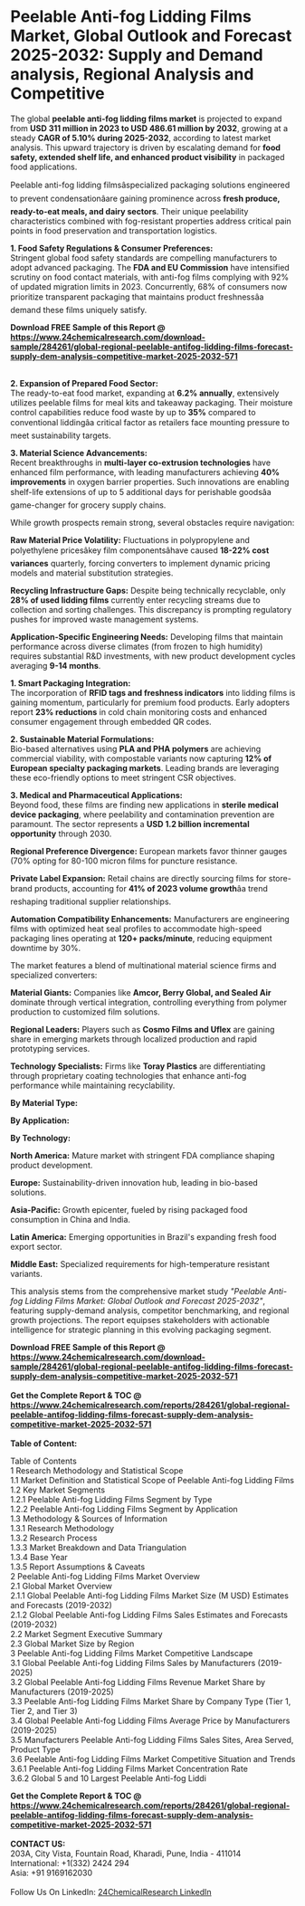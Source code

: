 <h1>Peelable Anti-fog Lidding Films Market, Global Outlook and Forecast 2025-2032: Supply and Demand analysis, Regional Analysis and Competitive</h1><p>The global <strong>peelable anti-fog lidding films market</strong> is projected to expand from <strong>USD 311 million in 2023 to USD 486.61 million by 2032</strong>, growing at a steady <strong>CAGR of 5.10% during 2025-2032</strong>, according to latest market analysis. This upward trajectory is driven by escalating demand for <strong>food safety, extended shelf life, and enhanced product visibility</strong> in packaged food applications.</p><p>Peelable anti-fog lidding filmsâspecialized packaging solutions engineered to prevent condensationâare gaining prominence across <strong>fresh produce, ready-to-eat meals, and dairy sectors</strong>. Their unique peelability characteristics combined with fog-resistant properties address critical pain points in food preservation and transportation logistics.</p><p><strong>1. Food Safety Regulations &amp; Consumer Preferences:</strong><br>
Stringent global food safety standards are compelling manufacturers to adopt advanced packaging. The <strong>FDA and EU Commission</strong> have intensified scrutiny on food contact materials, with anti-fog films complying with 92% of updated migration limits in 2023. Concurrently, 68% of consumers now prioritize transparent packaging that maintains product freshnessâa demand these films uniquely satisfy.</p><div><b>Download FREE Sample of this Report @ 
            <a href="https://www.24chemicalresearch.com/download-sample/284261/global-regional-peelable-antifog-lidding-films-forecast-supply-dem-analysis-competitive-market-2025-2032-571">
            https://www.24chemicalresearch.com/download-sample/284261/global-regional-peelable-antifog-lidding-films-forecast-supply-dem-analysis-competitive-market-2025-2032-571</a></b></div><br><p><strong>2. Expansion of Prepared Food Sector:</strong><br>
The ready-to-eat food market, expanding at <strong>6.2% annually</strong>, extensively utilizes peelable films for meal kits and takeaway packaging. Their moisture control capabilities reduce food waste by up to <strong>35%</strong> compared to conventional liddingâa critical factor as retailers face mounting pressure to meet sustainability targets.</p><p><strong>3. Material Science Advancements:</strong><br>
Recent breakthroughs in <strong>multi-layer co-extrusion technologies</strong> have enhanced film performance, with leading manufacturers achieving <strong>40% improvements</strong> in oxygen barrier properties. Such innovations are enabling shelf-life extensions of up to 5 additional days for perishable goodsâa game-changer for grocery supply chains.</p><p>While growth prospects remain strong, several obstacles require navigation:</p><p><strong>Raw Material Price Volatility:</strong> Fluctuations in polypropylene and polyethylene pricesâkey film componentsâhave caused <strong>18-22% cost variances</strong> quarterly, forcing converters to implement dynamic pricing models and material substitution strategies.</p><p><strong>Recycling Infrastructure Gaps:</strong> Despite being technically recyclable, only <strong>28% of used lidding films</strong> currently enter recycling streams due to collection and sorting challenges. This discrepancy is prompting regulatory pushes for improved waste management systems.</p><p><strong>Application-Specific Engineering Needs:</strong> Developing films that maintain performance across diverse climates (from frozen to high humidity) requires substantial R&amp;D investments, with new product development cycles averaging <strong>9-14 months</strong>.</p><p><strong>1. Smart Packaging Integration:</strong><br>
The incorporation of <strong>RFID tags and freshness indicators</strong> into lidding films is gaining momentum, particularly for premium food products. Early adopters report <strong>23% reductions</strong> in cold chain monitoring costs and enhanced consumer engagement through embedded QR codes.</p><p><strong>2. Sustainable Material Formulations:</strong><br>
Bio-based alternatives using <strong>PLA and PHA polymers</strong> are achieving commercial viability, with compostable variants now capturing <strong>12% of European specialty packaging markets</strong>. Leading brands are leveraging these eco-friendly options to meet stringent CSR objectives.</p><p><strong>3. Medical and Pharmaceutical Applications:</strong><br>
Beyond food, these films are finding new applications in <strong>sterile medical device packaging</strong>, where peelability and contamination prevention are paramount. The sector represents a <strong>USD 1.2 billion incremental opportunity</strong> through 2030.</p><p><strong>Regional Preference Divergence:</strong> European markets favor thinner gauges (70% opting for 80-100 micron films for puncture resistance.</p><p><strong>Private Label Expansion:</strong> Retail chains are directly sourcing films for store-brand products, accounting for <strong>41% of 2023 volume growth</strong>âa trend reshaping traditional supplier relationships.</p><p><strong>Automation Compatibility Enhancements:</strong> Manufacturers are engineering films with optimized heat seal profiles to accommodate high-speed packaging lines operating at <strong>120+ packs/minute</strong>, reducing equipment downtime by 30%.</p><p>The market features a blend of multinational material science firms and specialized converters:</p><p><strong>Material Giants:</strong> Companies like <strong>Amcor, Berry Global, and Sealed Air</strong> dominate through vertical integration, controlling everything from polymer production to customized film solutions.</p><p><strong>Regional Leaders:</strong> Players such as <strong>Cosmo Films and Uflex</strong> are gaining share in emerging markets through localized production and rapid prototyping services.</p><p><strong>Technology Specialists:</strong> Firms like <strong>Toray Plastics</strong> are differentiating through proprietary coating technologies that enhance anti-fog performance while maintaining recyclability.</p><p><strong>By Material Type:</strong></p><p><strong>By Application:</strong></p><p><strong>By Technology:</strong></p><p><strong>North America:</strong> Mature market with stringent FDA compliance shaping product development.</p><p><strong>Europe:</strong> Sustainability-driven innovation hub, leading in bio-based solutions.</p><p><strong>Asia-Pacific:</strong> Growth epicenter, fueled by rising packaged food consumption in China and India.</p><p><strong>Latin America:</strong> Emerging opportunities in Brazil's expanding fresh food export sector.</p><p><strong>Middle East:</strong> Specialized requirements for high-temperature resistant variants.</p><p>This analysis stems from the comprehensive market study <em>"Peelable Anti-fog Lidding Films Market: Global Outlook and Forecast 2025-2032"</em>, featuring supply-demand analysis, competitor benchmarking, and regional growth projections. The report equipses stakeholders with actionable intelligence for strategic planning in this evolving packaging segment.</p><div><b>Download FREE Sample of this Report @ 
            <a href="https://www.24chemicalresearch.com/download-sample/284261/global-regional-peelable-antifog-lidding-films-forecast-supply-dem-analysis-competitive-market-2025-2032-571">
            https://www.24chemicalresearch.com/download-sample/284261/global-regional-peelable-antifog-lidding-films-forecast-supply-dem-analysis-competitive-market-2025-2032-571</a></b></div><br><div><b>Get the Complete Report & TOC @ 
            <a href="https://www.24chemicalresearch.com/reports/284261/global-regional-peelable-antifog-lidding-films-forecast-supply-dem-analysis-competitive-market-2025-2032-571">
            https://www.24chemicalresearch.com/reports/284261/global-regional-peelable-antifog-lidding-films-forecast-supply-dem-analysis-competitive-market-2025-2032-571</a></b></div><br>
            <b>Table of Content:</b><p>Table of Contents<br />
1 Research Methodology and Statistical Scope<br />
1.1 Market Definition and Statistical Scope of Peelable Anti-fog Lidding Films<br />
1.2 Key Market Segments<br />
1.2.1 Peelable Anti-fog Lidding Films Segment by Type<br />
1.2.2 Peelable Anti-fog Lidding Films Segment by Application<br />
1.3 Methodology & Sources of Information<br />
1.3.1 Research Methodology<br />
1.3.2 Research Process<br />
1.3.3 Market Breakdown and Data Triangulation<br />
1.3.4 Base Year<br />
1.3.5 Report Assumptions & Caveats<br />
2 Peelable Anti-fog Lidding Films Market Overview<br />
2.1 Global Market Overview<br />
2.1.1 Global Peelable Anti-fog Lidding Films Market Size (M USD) Estimates and Forecasts (2019-2032)<br />
2.1.2 Global Peelable Anti-fog Lidding Films Sales Estimates and Forecasts (2019-2032)<br />
2.2 Market Segment Executive Summary<br />
2.3 Global Market Size by Region<br />
3 Peelable Anti-fog Lidding Films Market Competitive Landscape<br />
3.1 Global Peelable Anti-fog Lidding Films Sales by Manufacturers (2019-2025)<br />
3.2 Global Peelable Anti-fog Lidding Films Revenue Market Share by Manufacturers (2019-2025)<br />
3.3 Peelable Anti-fog Lidding Films Market Share by Company Type (Tier 1, Tier 2, and Tier 3)<br />
3.4 Global Peelable Anti-fog Lidding Films Average Price by Manufacturers (2019-2025)<br />
3.5 Manufacturers Peelable Anti-fog Lidding Films Sales Sites, Area Served, Product Type<br />
3.6 Peelable Anti-fog Lidding Films Market Competitive Situation and Trends<br />
3.6.1 Peelable Anti-fog Lidding Films Market Concentration Rate<br />
3.6.2 Global 5 and 10 Largest Peelable Anti-fog Liddi</p><div><b>Get the Complete Report & TOC @ 
            <a href="https://www.24chemicalresearch.com/reports/284261/global-regional-peelable-antifog-lidding-films-forecast-supply-dem-analysis-competitive-market-2025-2032-571">
            https://www.24chemicalresearch.com/reports/284261/global-regional-peelable-antifog-lidding-films-forecast-supply-dem-analysis-competitive-market-2025-2032-571</a></b></div><br><b>CONTACT US:</b><br>
            203A, City Vista, Fountain Road, Kharadi, Pune, India - 411014<br>
            International: +1(332) 2424 294<br>
            Asia: +91 9169162030 <br><br>
            Follow Us On LinkedIn: <a href="https://www.linkedin.com/company/24chemicalresearch/">24ChemicalResearch LinkedIn</a>